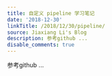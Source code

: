 ```yaml
---
title: 自定义 pipeline 学习笔记
date: '2018-12-30'
linkTitle: /2018/12/30/pipeline/
source: Jiaxiang Li's Blog
description: 参考github ...
disable_comments: true
---
```

参考github ...